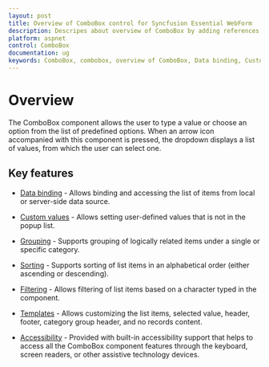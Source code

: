 ```yaml
---
layout: post
title: Overview of ComboBox control for Syncfusion Essential WebForm
description: Descripes about overview of ComboBox by adding references.
platform: aspnet
control: ComboBox
documentation: ug
keywords: ComboBox, combobox, overview of ComboBox, Data binding, Custom values, Grouping, Sorting, Filtering, Templates, Accessibility
---
```


# Overview

The ComboBox component allows the user to type a value or choose an option from the list of predefined options. When an arrow icon accompanied with this component is pressed, the dropdown displays a list of values, from which the user can select one.

## Key features

* [Data binding](https://help.syncfusion.com/aspnet/combobox/databinding) - Allows binding and accessing the list of items from local or server-side data source.

* [Custom values](https://help.syncfusion.com/aspnet/combobox/getting-started#custom-values) - Allows setting user-defined values that is not in the popup list.

* [Grouping](https://help.syncfusion.com/aspnet/combobox/grouping) - Supports grouping of logically related items under a single or specific category.

* [Sorting](https://help.syncfusion.com/aspnet/treeview/populate-data)  - Supports sorting of list items in an alphabetical order (either ascending or descending).

* [Filtering](https://help.syncfusion.com/aspnet/combobox/filtering) - Allows filtering of list items based on a character typed in the component.

* [Templates](https://help.syncfusion.com/aspnet/combobox/template)  - Allows customizing the list items, selected value, header, footer, category group header, and no records content.

* [Accessibility](https://help.syncfusion.com/aspnet/combobox/accessibility)  - Provided with built-in accessibility support that helps to access all the ComboBox component features through the keyboard, screen readers, or other assistive technology devices.